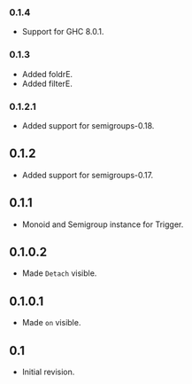 ### 0.1.4

- Support for GHC 8.0.1.

### 0.1.3

- Added foldrE.
- Added filterE.

### 0.1.2.1

- Added support for semigroups-0.18.

## 0.1.2

- Added support for semigroups-0.17.

## 0.1.1

- Monoid and Semigroup instance for Trigger.

## 0.1.0.2

- Made `Detach` visible.

## 0.1.0.1

- Made `on` visible.

## 0.1

- Initial revision.
